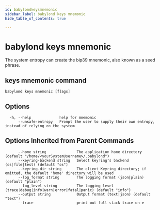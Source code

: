 ```yaml
---
id: babylondkeysmnemonic
sidebar_label: babylond keys mnemonic
hide_table_of_contents: true

---
```


# babylond keys mnemonic
The system entropy can create the bip39 mnemonic, also known as a seed phrase.
## keys mnemonic command
```
babylond keys mnemonic [flags]
```
## Options
```
  -h, --help             help for mnemonic
      --unsafe-entropy   Prompt the user to supply their own entropy, instead of relying on the system

```
## Options Inherited from Parent Commands
```
      --home string              The application home directory (default "/home/<yourSystemUsername>/.babylond")
      --keyring-backend string   Select keyring's backend (os|file|test) (default "os")
      --keyring-dir string       The client Keyring directory; if omitted, the default 'home' directory will be used
      --log_format string        The logging format (json|plain) (default "plain")
      --log_level string         The logging level (trace|debug|info|warn|error|fatal|panic) (default "info")
      --output string            Output format (text|json) (default "text")
      --trace                    print out full stack trace on e
```